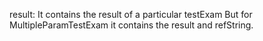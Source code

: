 result: It contains the result of a particular testExam
But for MultipleParamTestExam it contains the result and refString.
